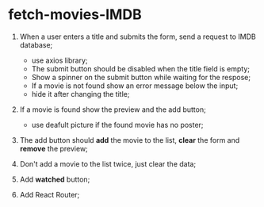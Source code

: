 # fetch-movies-IMDB
1. When a user enters a title and submits the form, send a request to IMDB database;
    - use axios library;
    - The submit button should be disabled when the title field is empty;
    - Show a spinner on the submit button while waiting for the respose;
    - If a movie is not found show an error message below the input;
    - hide it after changing the title;

2. If a movie is found show the preview and the add button;
    - use deafult picture if the found movie has no poster;
 
3. The add button should **add** the movie to the list, **clear** the form and **remove** the preview;

4. Don't add a movie to the list twice, just clear the data;

5. Add **watched** button;

6. Add React Router;
